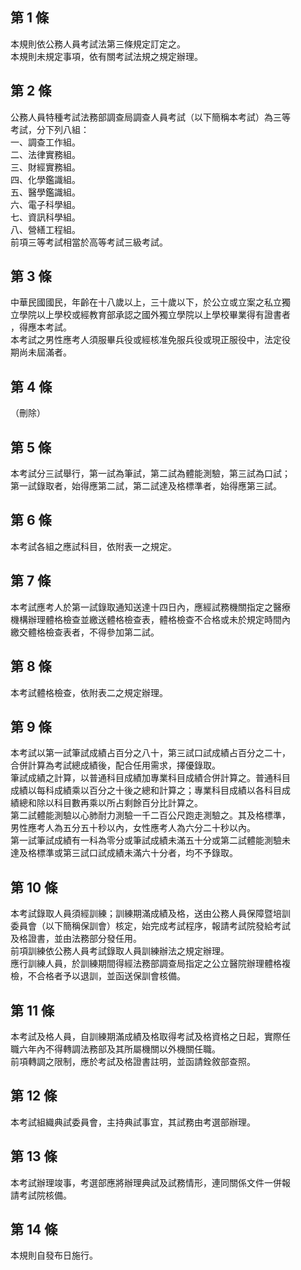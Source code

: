 第 1 條
-------
本規則依公務人員考試法第三條規定訂定之。  
本規則未規定事項，依有關考試法規之規定辦理。

第 2 條
-------
公務人員特種考試法務部調查局調查人員考試（以下簡稱本考試）為三等  
考試，分下列八組：  
一、調查工作組。  
二、法律實務組。  
三、財經實務組。  
四、化學鑑識組。  
五、醫學鑑識組。  
六、電子科學組。  
七、資訊科學組。  
八、營繕工程組。  
前項三等考試相當於高等考試三級考試。

第 3 條
-------
中華民國國民，年齡在十八歲以上，三十歲以下，於公立或立案之私立獨  
立學院以上學校或經教育部承認之國外獨立學院以上學校畢業得有證書者  
，得應本考試。  
本考試之男性應考人須服畢兵役或經核准免服兵役或現正服役中，法定役  
期尚未屆滿者。

第 4 條
-------
（刪除）

第 5 條
-------
本考試分三試舉行，第一試為筆試，第二試為體能測驗，第三試為口試；  
第一試錄取者，始得應第二試，第二試達及格標準者，始得應第三試。

第 6 條
-------
本考試各組之應試科目，依附表一之規定。

第 7 條
-------
本考試應考人於第一試錄取通知送達十四日內，應經試務機關指定之醫療  
機構辦理體格檢查並繳送體格檢查表，體格檢查不合格或未於規定時間內  
繳交體格檢查表者，不得參加第二試。

第 8 條
-------
本考試體格檢查，依附表二之規定辦理。

第 9 條
-------
本考試以第一試筆試成績占百分之八十，第三試口試成績占百分之二十，  
合併計算為考試總成績後，配合任用需求，擇優錄取。  
筆試成績之計算，以普通科目成績加專業科目成績合併計算之。普通科目  
成績以每科成績乘以百分之十後之總和計算之；專業科目成績以各科目成  
績總和除以科目數再乘以所占剩餘百分比計算之。  
第二試體能測驗以心肺耐力測驗一千二百公尺跑走測驗之。其及格標準，  
男性應考人為五分五十秒以內，女性應考人為六分二十秒以內。  
第一試筆試成績有一科為零分或筆試成績未滿五十分或第二試體能測驗未  
達及格標準或第三試口試成績未滿六十分者，均不予錄取。

第 10 條
--------
本考試錄取人員須經訓練；訓練期滿成績及格，送由公務人員保障暨培訓  
委員會（以下簡稱保訓會）核定，始完成考試程序，報請考試院發給考試  
及格證書，並由法務部分發任用。  
前項訓練依公務人員考試錄取人員訓練辦法之規定辦理。  
應行訓練人員，於訓練期間得經法務部調查局指定之公立醫院辦理體格複  
檢，不合格者予以退訓，並函送保訓會核備。

第 11 條
--------
本考試及格人員，自訓練期滿成績及格取得考試及格資格之日起，實際任  
職六年內不得轉調法務部及其所屬機關以外機關任職。  
前項轉調之限制，應於考試及格證書註明，並函請銓敘部查照。

第 12 條
--------
本考試組織典試委員會，主持典試事宜，其試務由考選部辦理。

第 13 條
--------
本考試辦理竣事，考選部應將辦理典試及試務情形，連同關係文件一併報  
請考試院核備。

第 14 條
--------
本規則自發布日施行。

